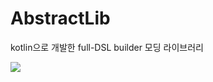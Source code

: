 # AbstractLib
kotlin으로 개발한 full-DSL builder 모딩 라이브러리

[![](https://jitpack.io/v/minecraft-stuffs/AbstractLib.svg)](https://jitpack.io/#minecraft-stuffs/AbstractLib)
